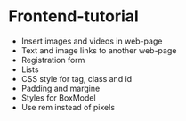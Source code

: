 # Frontend-tutorial
* Insert images and videos in web-page
* Text and image links to another web-page
* Registration form
* Lists
* CSS style for tag, class and id
* Padding and margine
* Styles for BoxModel
* Use rem instead of pixels
